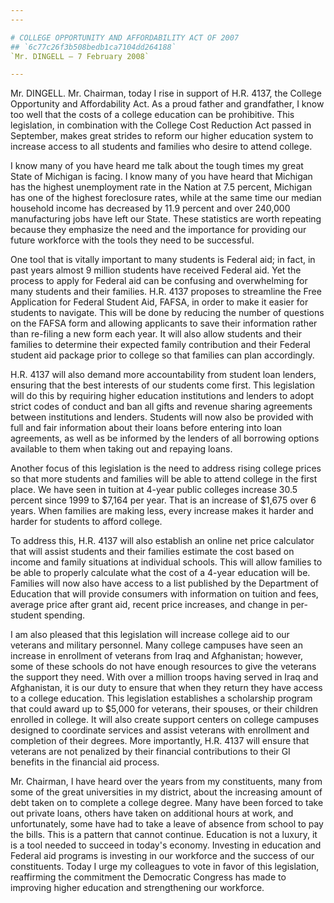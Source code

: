 ```yaml
---
---

# COLLEGE OPPORTUNITY AND AFFORDABILITY ACT OF 2007
## `6c77c26f3b508bedb1ca7104dd264188`
`Mr. DINGELL — 7 February 2008`

---
```



Mr. DINGELL. Mr. Chairman, today I rise in support of H.R. 4137, the 
College Opportunity and Affordability Act. As a proud father and 
grandfather, I know too well that the costs of a college education can 
be prohibitive. This legislation, in combination with the College Cost 
Reduction Act passed in September, makes great strides to reform our 
higher education system to increase access to all students and families 
who desire to attend college.

I know many of you have heard me talk about the tough times my great 
State of Michigan is facing. I know many of you have heard that 
Michigan has the highest unemployment rate in the Nation at 7.5 
percent, Michigan has one of the highest foreclosure rates, while at 
the same time our median household income has decreased by 11.9 percent 
and over 240,000 manufacturing jobs have left our State. These 
statistics are worth repeating because they emphasize the need and the 
importance for providing our future workforce with the tools they need 
to be successful.

One tool that is vitally important to many students is Federal aid; 
in fact, in past years almost 9 million students have received Federal 
aid. Yet the process to apply for Federal aid can be confusing and 
overwhelming for many students and their families. H.R. 4137 proposes 
to streamline the Free Application for Federal Student Aid, FAFSA, in 
order to make it easier for students to navigate. This will be done by 
reducing the number of questions on the FAFSA form and allowing 
applicants to save their information rather than re-filing a new form 
each year. It will also allow students and their families to determine 
their expected family contribution and their Federal student aid 
package prior to college so that families can plan accordingly.

H.R. 4137 will also demand more accountability from student loan 
lenders, ensuring that the best interests of our students come first. 
This legislation will do this by requiring higher education 
institutions and lenders to adopt strict codes of conduct and ban all 
gifts and revenue sharing agreements between institutions and lenders. 
Students will now also be provided with full and fair information about 
their loans before entering into loan agreements, as well as be 
informed by the lenders of all borrowing options available to them when 
taking out and repaying loans.

Another focus of this legislation is the need to address rising 
college prices so that more students and families will be able to 
attend college in the first place. We have seen in tuition at 4-year 
public colleges increase 30.5 percent since 1999 to $7,164 per year. 
That is an increase of $1,675 over 6 years. When families are making 
less, every increase makes it harder and harder for students to afford 
college.

To address this, H.R. 4137 will also establish an online net price 
calculator that will assist students and their families estimate the 
cost based on income and family situations at individual schools. This 
will allow families to be able to properly calculate what the cost of a 
4-year education will be. Families will now also have access to a list 
published by the Department of Education that will provide consumers 
with information on tuition and fees, average price after grant aid, 
recent price increases, and change in per-student spending.

I am also pleased that this legislation will increase college aid to 
our veterans and military personnel. Many college campuses have seen an 
increase in enrollment of veterans from Iraq and Afghanistan; however, 
some of these schools do not have enough resources to give the veterans 
the support they need. With over a million troops having served in Iraq 
and Afghanistan, it is our duty to ensure that when they return they 
have access to a college education. This legislation establishes a 
scholarship program that could award up to $5,000 for veterans, their 
spouses, or their children enrolled in college. It will also create 
support centers on college campuses designed to coordinate services and 
assist veterans with enrollment and completion of their degrees. More 
importantly, H.R. 4137 will ensure that veterans are not penalized by 
their financial contributions to their GI benefits in the financial aid 
process.

Mr. Chairman, I have heard over the years from my constituents, many 
from some of the great universities in my district, about the 
increasing amount of debt taken on to complete a college degree. Many 
have been forced to take out private loans, others have taken on 
additional hours at work, and unfortunately, some have had to take a 
leave of absence from school to pay the bills. This is a pattern that 
cannot continue. Education is not a luxury, it is a tool needed to 
succeed in today's economy. Investing in education and Federal aid 
programs is investing in our workforce and the success of our 
constituents. Today I urge my colleagues to vote in favor of this 
legislation, reaffirming the commitment the Democratic Congress has 
made to improving higher education and strengthening our workforce.